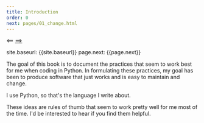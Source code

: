 ```yaml
---
title: Introduction
order: 0
next: pages/01_change.html
---
```


<==  [==>]({{site.baseurl}}{{page.next}})

site.baseurl: {{site.baseurl}}
page.next: {{page.next}}

The goal of this book is to document the practices that seem to work best
for me when coding in Python. In formulating these practices, my goal has
been to produce software that just works and is easy to maintain and
change.

I use Python, so that's the language I write about.

These ideas are rules of thumb that seem to work pretty well for me most of
the time. I'd be interested to hear if you find them helpful.

